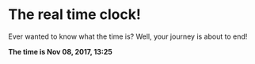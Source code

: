 # The real time clock!

Ever wanted to know what the time is? Well, your journey is about to end!

**The time is Nov 08, 2017, 13:25**